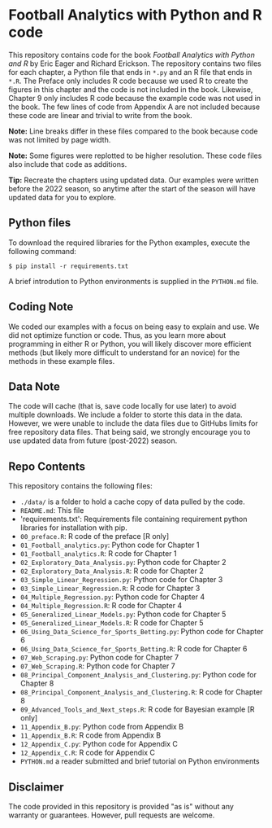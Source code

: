 # Football Analytics with Python and R code

This repository contains code for the book _Football Analytics with Python and R_ by Eric Eager and Richard Erickson.
The repository contains two files for each chapter, a Python file that ends in `*.py` and an R file that ends in `*.R`.
The Preface only includes R code because we used R to create the figures in this chapter and the code is not included in the book.
Likewise, Chapter 9 only includes R code because the example code was not used in the book.
The few lines of code from Appendix A are not included because these code are linear and trivial to write from the book.

**Note:** Line breaks differ in these files compared to the book because code was not limited by page width.

**Note:** Some figures were replotted to be higher resolution. These code files also include that code as additions.

**Tip:** Recreate the chapters using updated data. Our examples were written before the 2022 season, so anytime after the start of the season will have updated data for you to explore.

## Python files
To download the required libraries for the Python examples, execute the following command:

```
$ pip install -r requirements.txt
```

A brief introdution to Python environments is supplied in the `PYTHON.md` file.

## Coding Note

We coded our examples with a focus on being easy to explain and use.
We did not optimize function or code.
Thus, as you learn more about programming in either R or Python, you will likely discover more efficient methods (but likely more difficult to understand for an novice) for the methods in these example files.

## Data Note

The code will cache (that is, save code locally for use later) to avoid multiple downloads.
We include a folder to storte this data in the data.
However, we were unable to include the data files due to GitHubs limits for free repository data files.
That being said, we strongly encourage you to use updated data from future (post-2022) season.

## Repo Contents

This repository contains the following files:

- `./data/` is a folder to hold a cache copy of data pulled by the code.
- `README.md`: This file
- 'requirements.txt': Requirements file containing requirement python libraries for installation with pip.
- `00_preface.R`: R code of the preface [R only]
- `01_Football_analytics.py`: Python code for Chapter 1
- `01_Football_analytics.R`: R code for Chapter 1
- `02_Exploratory_Data_Analysis.py`: Python code for Chapter 2
- `02_Exploratory_Data_Analysis.R`: R code for Chapter 2
- `03_Simple_Linear_Regression.py`: Python code for Chapter 3
- `03_Simple_Linear_Regression.R`: R code for Chapter 3
- `04_Multiple_Regression.py`: Python code for Chapter 4
- `04_Multiple_Regression.R`: R code for Chapter 4
- `05_Generalized_Linear_Models.py`: Python code for Chapter 5
- `05_Generalized_Linear_Models.R`: R code for Chapter 5
- `06_Using_Data_Science_for_Sports_Betting.py`: Python code for Chapter 6
- `06_Using_Data_Science_for_Sports_Betting.R`: R code for Chapter 6
- `07_Web_Scraping.py`: Python code for Chapter 7
- `07_Web_Scraping.R`: Python code for Chapter 7
- `08_Principal_Component_Analysis_and_Clustering.py`: Python code for Chapter 8
- `08_Principal_Component_Analysis_and_Clustering.R`: R code for Chapter 8
- `09_Advanced_Tools_and_Next_steps.R`: R code for Bayesian example [R only]
- `11_Appendix_B.py`: Python code from Appendix B
- `11_Appendix_B.R`: R code from Appendix B
- `12_Appendix_C.py`: Python code for Appendix C
- `12_Appendix_C.R`: R code for Appendix C
- `PYTHON.md` a reader submitted and brief tutorial on Python environments
 
## Disclaimer

The code provided in this repository is provided "as is" without any warranty or guarantees.
However, pull requests are welcome.
